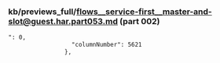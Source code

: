 ### kb/previews_full/flows__service-first__master-and-slot@guest.har.part053.md (part 002)

```md
": 0,
                  "columnNumber": 5621
                },
      
```

```
